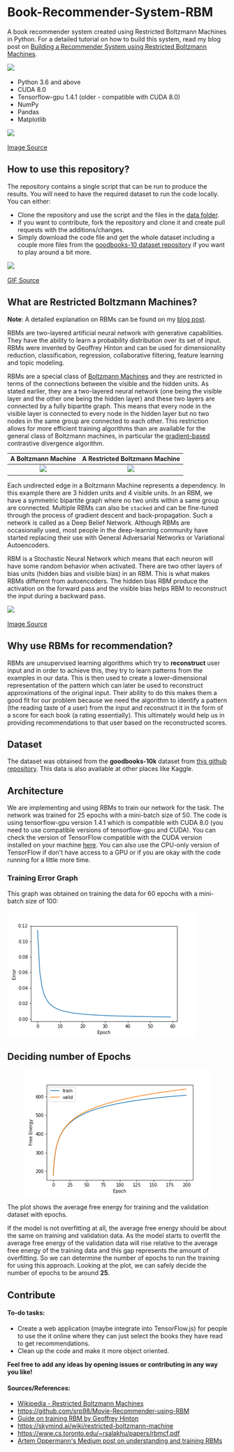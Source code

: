# Book-Recommender-System-RBM
A book recommender system created using Restricted Boltzmann Machines in Python. For a detailed tutorial on how to build this system, read my blog post on [Building a Recommender System using Restricted Boltzmann Machines](https://adityashrm21.github.io/Book-Recommender-System-RBM/).

<img src = "https://img.shields.io/badge/requirements-compatible-blue.svg">

- Python 3.6 and above
- CUDA 8.0
- Tensorflow-gpu 1.4.1 (older - compatible with CUDA 8.0)
- NumPy
- Pandas
- Matplotlib

<img src = "https://cdn-images-1.medium.com/max/1600/1*cLusB9Kkfaf-EudwtX8ASQ.png">

[Image Source](https://cdn-images-1.medium.com/max/1600/1*cLusB9Kkfaf-EudwtX8ASQ.png)

## How to use this repository?

The repository contains a single script that can be run to produce the results. You will need to have the required dataset to run the code locally. You can either:
- Clone the repository and use the script and the files in the [data folder](https://github.com/adityashrm21/Book-Recommender-System-RBM/tree/master/data).
- If you want to contribute, fork the repository and clone it and create pull requests with the additions/changes.
- Simply download the code file and get the whole dataset including a couple more files from the [goodbooks-10  dataset repository](https://github.com/zygmuntz/goodbooks-10k) if you want to play around a bit more.


<img src = "https://media.giphy.com/media/3o7abuqxszgO6pFb3i/giphy.gif">

[GIF Source](https://media.giphy.com/media/3o7abuqxszgO6pFb3i/giphy.gif)

## What are Restricted Boltzmann Machines?

**Note**: A detailed explanation on RBMs can be found on my [blog post](https://adityashrm21.github.io/Restricted-Boltzmann-Machines/).

RBMs are two-layered artificial neural network with generative capabilities. They have the ability to learn a probability distribution over its set of input. RBMs were invented by Geoffrey Hinton and can be used for dimensionality reduction, classification, regression, collaborative filtering, feature learning and topic modeling.

RBMs are a special class of [Boltzmann Machines](https://en.wikipedia.org/wiki/Boltzmann_machine) and they are restricted in terms of the connections between the visible and the hidden units. As stated earlier, they are a two-layered neural network (one being the visible layer and the other one being the hidden layer) and these two layers are connected by a fully bipartite graph. This means that every node in the visible layer is connected to every node in the hidden layer but no two nodes in the same group are connected to each other. This restriction allows for more efficient training algorithms than are available for the general class of Boltzmann machines, in particular the [gradient-based](https://en.wikipedia.org/wiki/Gradient_descent) contrastive divergence algorithm.


A Boltzmann Machine             |  A Restricted Boltzmann Machine
:-------------------------:|:-------------------------:
<img src = "https://upload.wikimedia.org/wikipedia/commons/7/7a/Boltzmannexamplev1.png" width = "300">  |  <img src = "https://upload.wikimedia.org/wikipedia/commons/thumb/e/e8/Restricted_Boltzmann_machine.svg/440px-Restricted_Boltzmann_machine.svg.png" width = "300">


Each undirected edge in a Boltzmann Machine represents a dependency. In this example there are 3 hidden units and 4 visible units. In an RBM, we have a symmetric bipartite graph where no two units within a same group are connected.
Multiple RBMs can also be `stacked` and can be fine-tuned through the process of gradient descent and back-propagation. Such a network is called as a Deep Belief Network. Although RBMs are occasionally used, most people in the deep-learning community have started replacing their use with General Adversarial Networks or Variational Autoencoders.

RBM is a Stochastic Neural Network which means that each neuron will have some random behavior when activated. There are two other layers of bias units (hidden bias and visible bias) in an RBM. This is what makes RBMs different from autoencoders. The hidden bias RBM produce the activation on the forward pass and the visible bias helps RBM to reconstruct the input during a backward pass.

<img src = "https://image.slidesharecdn.com/mlss2014xamatriain-140721124307-phpapp02/95/recommender-systems-machine-learning-summer-school-2014-cmu-72-638.jpg?cb=1405946863">

[Image Source](https://image.slidesharecdn.com/mlss2014xamatriain-140721124307-phpapp02/95/recommender-systems-machine-learning-summer-school-2014-cmu-72-638.jpg?cb=1405946863)

## Why use RBMs for recommendation?

RBMs are unsupervised learning algorithms which try to **reconstruct** user input and in order to achieve this, they try to learn patterns from the examples in our data. This is then used to create a lower-dimensional representation of the pattern which can later be used to reconstruct approximations of the original input. Their ability to do this makes them a good fit for our problem because we need the algorithm to identify a pattern (the reading taste of a user) from the input and reconstruct it in the form of a score for each book (a rating essentially). This ultimately would help us in providing recommendations to that user based on the reconstructed scores.

## Dataset

The dataset was obtained from the **goodbooks-10k** dataset from [this github repository](https://github.com/zygmuntz/goodbooks-10k). This data is also available at other places like Kaggle.
## Architecture

We are implementing and using RBMs to train our network for the task. The network was trained for 25 epochs with a mini-batch size of 50. The code is using tensorflow-gpu version 1.4.1 which is compatible with CUDA 8.0 (you need to use compatible versions of tensorflow-gpu and CUDA). You can check the version of TensorFlow compatible with the CUDA version installed on your machine [here](https://www.tensorflow.org/install/source#tested_source_configurations). You can also use the CPU-only version of TensorFlow if don't have access to a GPU or if you are okay with the code running for a little more time.

### Training Error Graph

This graph was obtained on training the data for 60 epochs with a mini-batch size of 100:

![error](imgs/error60.png)

## Deciding number of Epochs

<center><img src ="imgs/free_energy.png"></center>

The plot shows the average free energy for training and the validation dataset with epochs.

If the model is not overfitting at all, the average free energy should be about the same on training and validation data. As the model starts to overfit the average free energy of the validation data will rise relative to the average free energy of the training data and this gap represents the amount of overfitting. So we can determine the number of epochs to run the training for using this approach. Looking at the plot, we can safely decide the number of epochs to be around **25**.

## Contribute

#### To-do tasks:
- Create a web application (maybe integrate into TensorFlow.js) for people to use the it online where they can just select the books they have read to get recommendations.
- Clean up the code and make it more object oriented.

**Feel free to add any ideas by opening issues or contributing in any way you like!**

#### Sources/References:
* [Wikipedia - Restricted Boltzmann Machines](https://en.wikipedia.org/wiki/Restricted_Boltzmann_machine)
*  https://github.com/srp98/Movie-Recommender-using-RBM
* [Guide on training RBM by Geoffrey Hinton](https://www.csrc.ac.cn/upload/file/20170703/1499052743888438.pdf)
* https://skymind.ai/wiki/restricted-boltzmann-machine
* https://www.cs.toronto.edu/~rsalakhu/papers/rbmcf.pdf
* [Artem Oppermann's Medium post on understanding and training RBMs]( https://towardsdatascience.com/deep-learning-meets-physics-restricted-boltzmann-machines-part-ii-4b159dce1ffb)
